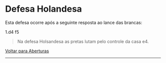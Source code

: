 # Defesa Holandesa

Esta defesa ocorre após a seguinte resposta ao lance das brancas:

1.d4 f5



> Na defesa Holsandesa as pretas lutam pelo controle da casa e4.



[Voltar para Aberturas](README.md)

------

